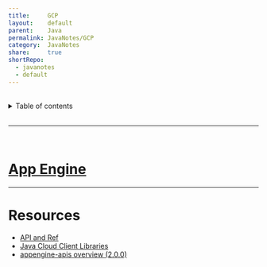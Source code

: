 ```yaml
---
title:     GCP            
layout:    default            
parent:    Java            
permalink: JavaNotes/GCP            
category:  JavaNotes            
share:     true            
shortRepo:          
  - javanotes          
  - default            
---
```

  
  
<br/>          
  
<details markdown="block">                
<summary>                
Table of contents                
</summary>                
{: .text-delta }                
1. TOC                
{:toc}                
</details>                
  
<br/>                
  
***                
  
<br/>                
  
# [App Engine](https://cloud.google.com/appengine/docs/standard/java-gen2/runtime)  
  
          
---
  
# Resources  
  
- [API and Ref](https://cloud.google.com/appengine/docs/standard/apis)  
- [Java Cloud Client Libraries](https://cloud.google.com/java/docs/reference)  
- [appengine-apis overview (2.0.0)](https://cloud.google.com/appengine/docs/standard/java-gen2/reference/services/bundled/latest/overview)